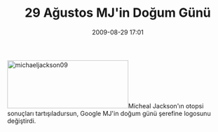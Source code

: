 ﻿---
layout: post
title: 29 A&#287;ustos MJ&#039;in Do&#287;um G&uuml;n&uuml;
date: 2009-08-29 17:01
comments: true
categories: []
---
<img class="aligncenter size-full wp-image-1248" title="michaeljackson09" src="http://onurbaykal.com.tr/wp-content/uploads/2009/08/michaeljackson09.gif" alt="michaeljackson09" width="276" height="110" />Micheal Jackson'ın otopsi sonuçları tartışıladursun, Google MJ'in doğum günü şerefine logosunu değiştirdi.
